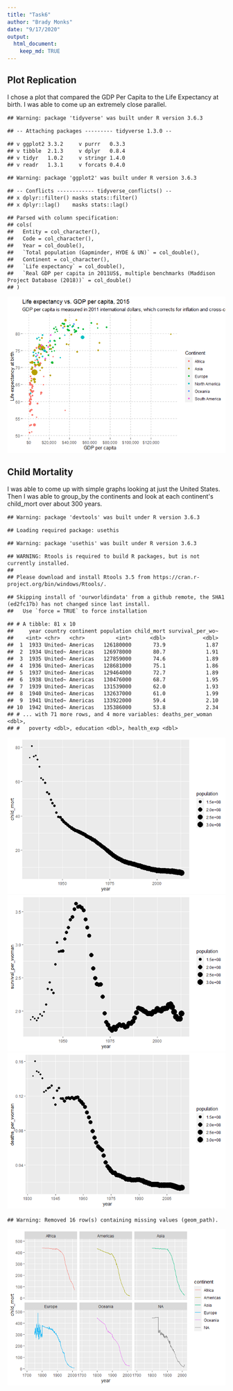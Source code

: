 ```yaml
---
title: "Task6"
author: "Brady Monks"
date: "9/17/2020"
output: 
  html_document:
    keep_md: TRUE
---
```




## Plot Replication

I chose a plot that compared the GDP Per Capita to the Life Expectancy at birth. I was able to come up an extremely close parallel.  


```
## Warning: package 'tidyverse' was built under R version 3.6.3
```

```
## -- Attaching packages --------- tidyverse 1.3.0 --
```

```
## v ggplot2 3.3.2     v purrr   0.3.3
## v tibble  2.1.3     v dplyr   0.8.4
## v tidyr   1.0.2     v stringr 1.4.0
## v readr   1.3.1     v forcats 0.4.0
```

```
## Warning: package 'ggplot2' was built under R version 3.6.3
```

```
## -- Conflicts ------------ tidyverse_conflicts() --
## x dplyr::filter() masks stats::filter()
## x dplyr::lag()    masks stats::lag()
```

```
## Parsed with column specification:
## cols(
##   Entity = col_character(),
##   Code = col_character(),
##   Year = col_double(),
##   `Total population (Gapminder, HYDE & UN)` = col_double(),
##   Continent = col_character(),
##   `Life expectancy` = col_double(),
##   `Real GDP per capita in 2011US$, multiple benchmarks (Maddison Project Database (2018))` = col_double()
## )
```

![](Task6_files/figure-html/unnamed-chunk-1-1.png)<!-- -->

## Child Mortality

I was able to come up with simple graphs looking at just the United States. Then I was able to group_by the continents and look at each continent's child_mort over about 300 years.


```
## Warning: package 'devtools' was built under R version 3.6.3
```

```
## Loading required package: usethis
```

```
## Warning: package 'usethis' was built under R version 3.6.3
```

```
## WARNING: Rtools is required to build R packages, but is not currently installed.
## 
## Please download and install Rtools 3.5 from https://cran.r-project.org/bin/windows/Rtools/.
```

```
## Skipping install of 'ourworldindata' from a github remote, the SHA1 (ed2fc17b) has not changed since last install.
##   Use `force = TRUE` to force installation
```

```
## # A tibble: 81 x 10
##     year country continent population child_mort survival_per_wo~
##    <int> <chr>   <chr>          <int>      <dbl>            <dbl>
##  1  1933 United~ Americas   126180000       73.9             1.87
##  2  1934 United~ Americas   126978000       80.7             1.91
##  3  1935 United~ Americas   127859000       74.6             1.89
##  4  1936 United~ Americas   128681000       75.1             1.86
##  5  1937 United~ Americas   129464000       72.7             1.89
##  6  1938 United~ Americas   130476000       68.7             1.95
##  7  1939 United~ Americas   131539000       62.0             1.93
##  8  1940 United~ Americas   132637000       61.0             1.99
##  9  1941 United~ Americas   133922000       59.4             2.10
## 10  1942 United~ Americas   135386000       53.8             2.34
## # ... with 71 more rows, and 4 more variables: deaths_per_woman <dbl>,
## #   poverty <dbl>, education <dbl>, health_exp <dbl>
```

![](Task6_files/figure-html/unnamed-chunk-2-1.png)<!-- -->![](Task6_files/figure-html/unnamed-chunk-2-2.png)<!-- -->![](Task6_files/figure-html/unnamed-chunk-2-3.png)<!-- -->

```
## Warning: Removed 16 row(s) containing missing values (geom_path).
```

![](Task6_files/figure-html/unnamed-chunk-2-4.png)<!-- -->


